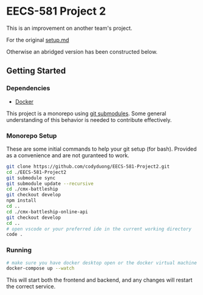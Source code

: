 # EECS-581 Project 2

This is an improvement on another team's project.

For the original [setup.md](https://github.com/codyduong/EECS-581-Project2/blob/062b1182bc6e65b2ed706165d093671b5a9f83d8/documentation/setup.md)

Otherwise an abridged version has been constructed below.

## Getting Started

### Dependencies

<!--
* [Node.js 20](https://nodejs.org/en/download/package-manager)
  + Or use your favorite node version manager:
    - [nvm](https://github.com/nvm-sh/nvm)
    - [n (recommended)](https://github.com/tj/n) 
* [PostgreSQL](https://www.postgresql.org/download/)
* [Python 3.12](https://www.python.org/downloads/)
  + Or use your favorite python version manager:
    - [pyenv (recommended)](https://github.com/pyenv/pyenv)
  + Be sure to use your favorite python package manager:
    - [poetry (recommended)](https://python-poetry.org/)
    - [miniconda](https://docs.anaconda.com/miniconda/)
    - [venv](https://docs.python.org/3/library/venv.html)
-->
* [Docker](https://www.docker.com/)

This project is a monorepo using [git submodules](https://git-scm.com/book/en/v2/Git-Tools-Submodules).
Some general understanding of this behavior is needed to contribute effectively.

### Monorepo Setup

These are some initial commands to help your git setup (for bash). Provided as a convenience and are not guranteed to work.

```sh
git clone https://github.com/codyduong/EECS-581-Project2.git
cd ./EECS-581-Project2
git submodule sync
git submodule update --recursive
cd ./cmx-battleship
git checkout develop
npm install
cd ..
cd ./cmx-battleship-online-api
git checkout develop
cd ..
# open vscode or your preferred ide in the current working directory
code .
```

### Running
```sh
# make sure you have docker desktop open or the docker virtual machine open
docker-compose up --watch
```
This will start both the frontend and backend, and any changes will restart the correct service.

<!--
### Python Addendum (cmx-battleship-online-api)
This is an addendum on details on using python. Commands are provided for reference.

```sh
pwd # ensure you are in ./cmx-battleship-online-api
```

Depending on whether you are using a python version manager, or simply have python 3.12 installed

```sh
python --version # check you are on 3.12.*
pyenv install 3.12.5 # if you want to use pyenv
pyenv global 3.12.5 # if you want to use pyenv
```

Use either poetry or venv to install the package dependencies

#### poetry

```sh
poetry install
poetry run /src/manage.py -- runserver
poetry shell # enter
exit # leave
```

#### venv

```sh
pyenv exec python -- -m venv . # if you are using pyenv
python3.12 -m venv . # if you aren't using pyenv
source bin/activate # if you are using bash/zsh
./Scripts/activate # on windows
deactivate # leave
```
-->